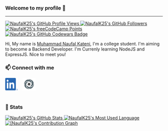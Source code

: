 ### Welcome to my profile 👋

---

<!-- Badges -->
<a href="https://github.com/NaufalK25" title="Profile Views">
  <img src="https://komarev.com/ghpvc/?username=NaufalK25" alt="NaufalK25's GitHub Profile Views">
</a>
<a href="https://github.com/NaufalK25?tab=followers" title="GitHub Followers">
  <img src="https://img.shields.io/github/followers/NaufalK25?label=Followers&style=social" alt="NaufalK25's GitHub Followers">
</a>
<a href="https://www.freecodecamp.org/fccef7dd44a-1395-47ed-88c4-18f00560d10a" title="freeCodeCamp Points">
  <img src="https://img.shields.io/freecodecamp/points/fccef7dd44a-1395-47ed-88c4-18f00560d10a?label=Points&style=social&logo=freecodecamp" alt="NaufalK25's freeCodeCamp Points">
</a>
<a href="https://www.codewars.com/users/NaufalK" title="Codewars Badge">
  <img src="https://www.codewars.com/users/NaufalK/badges/micro" alt="NaufalK25's GitHub Codewars Badge">
</a>

<!-- Summary -->

Hi, My name is [Muhammad Naufal Kateni](https://muhammad-naufal-kateni.herokuapp.com/), I'm a college student. I'm aiming to become a Backend Developer. I'm Currenly learning NodeJS and ExpressJS. Nice to meet you!

<!-- Contacts -->

### 📫 Connect with me

<section style="display:flex;gap:1rem;align-items:center;">
<a href="https://www.linkedin.com/in/muhammad-naufal-kateni-10065420a/" title="Muhammad Naufal Kateni">
  <img src="img/linkedin.png" alt="Muhammad Naufal Kateni" width="40" height="40">
</a>
<a href="https://replit.com/@NaufalK25" title="@NaufalK25">
  <img src="img/replit.png" alt="@NaufalK25" width="40" height="40">
</a>
</section>

<!-- Linebreak -->
<br>

<!-- Stats -->

### 📃 Stats

<!-- Stats from https://github-readme-stats.vercel.app -->

<a href="https://github.com/NaufalK25" title="NaufalK25's GitHub Stats">
  <img src="https://github-readme-stats.vercel.app/api?username=NaufalK25&show_icons=true&hide_border=true&include_all_commits=true&theme=blueberry&custom_title=NaufalK25's%20GitHub%20Stats" alt="NaufalK25's GitHub Stats">
</a>
<a href="https://github.com/NaufalK25" title="NaufalK25's Most Used Language">
  <img src="https://github-readme-stats.vercel.app/api/top-langs/?username=NaufalK25&theme=blueberry&show_icons=true&layout=compact&hide_border=true&langs_count=8&custom_title=NaufalK25's%20Most%20Used%20Languages" alt="NaufalK25's Most Used Language">
</a>
<a href="https://github.com/NaufalK25" title="[NaufalK25's Contribution Graph">
  <img src="https://activity-graph.herokuapp.com/graph?username=NaufalK25&bg_color=242938&color=7fa5f8&line=26bf8f&point=FFFFFF&hide_border=true&custom_title=NaufalK25's%20Contribution%20Graph" alt="[NaufalK25's Contribution Graph">
</a>

<!-- Stats from GitHub -->
<!-- ![Naufal's GitHub Stats](https://github-readme-stats.vercel.app/api?username=NaufalK25&theme=dark&show_icons=true&hide_border=false)
![Naufal's Most Used Language](https://github-readme-stats.vercel.app/api/top-langs/?username=NaufalK25&theme=dark&show_icons=true&layout=compact) -->

<!-- Credits -->
<!-- ###  💖 Credits
- [GitHub Stats - @anuraghazra](https://github-readme-stats.vercel.app/) -->
